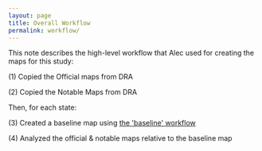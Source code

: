 ```yaml
---
layout: page
title: Overall Workflow
permalink: workflow/
---
```


This note describes the high-level workflow that Alec used for creating the maps for this study:

(1) Copied the Official maps from DRA

(2) Copied the Notable Maps from DRA

Then, for each state:

(3) Created a baseline map using [the 'baseline' workflow](baseline_workflow.md) 

(4) Analyzed the official & notable maps relative to the baseline map

